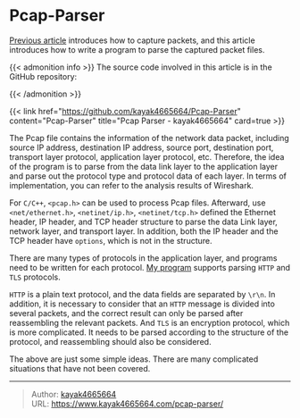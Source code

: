 # Pcap-Parser

[Previous article](https://www.kayak4665664.com/capture-packets-for-mobile-apps/) introduces how to capture packets, and this article introduces how to write a program to parse the captured packet files.
<!--more-->

{{< admonition info >}}
The source code involved in this article is in the GitHub repository:

{{< /admonition >}}

{{< link href="https://github.com/kayak4665664/Pcap-Parser" content="Pcap-Parser" title="Pcap Parser - kayak4665664" card=true >}}

The Pcap file contains the information of the network data packet, including source IP address, destination IP address, source port, destination port, transport layer protocol, application layer protocol, etc. Therefore, the idea of the program is to parse from the data link layer to the application layer and parse out the protocol type and protocol data of each layer. In terms of implementation, you can refer to the analysis results of Wireshark.

For `C/C++`, `<pcap.h>` can be used to process Pcap files. Afterward, use `<net/ethernet.h>`, `<netinet/ip.h>`, `<netinet/tcp.h>` defined the Ethernet header, IP header, and TCP header structure to parse the data Link layer, network layer, and transport layer. In addition, both the IP header and the TCP header have `options`, which is not in the structure.

There are many types of protocols in the application layer, and programs need to be written for each protocol. [My program](https://github.com/kayak4665664/Pcap-Parser) supports parsing `HTTP` and `TLS` protocols.

`HTTP` is a plain text protocol, and the data fields are separated by `\r\n`. In addition, it is necessary to consider that an `HTTP` message is divided into several packets, and the correct result can only be parsed after reassembling the relevant packets. And `TLS` is an encryption protocol, which is more complicated. It needs to be parsed according to the structure of the protocol, and reassembling should also be considered.

The above are just some simple ideas. There are many complicated situations that have not been covered.

---

> Author: [kayak4665664](https://github.com/kayak4665664)  
> URL: https://www.kayak4665664.com/pcap-parser/  

